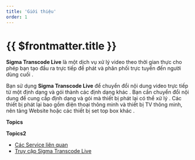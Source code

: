 ```yaml
---
title: 'Giới thiệu'
order: 1
---
```


# {{ $frontmatter.title }}

**Sigma Transcode Live** là một dịch vụ xử lý video theo thời gian thực cho phép bạn tạo đầu ra trực tiếp để phát và phân phối trực tuyến đến người dùng cuối \.

Bạn sử dụng **Sigma Transcode Live** để chuyển đổi nội dung video trực tiếp từ một định dạng và gói thành các định dạng khác \. Bạn cần chuyển đổi nội dung để cung cấp định dạng và gói mà thiết bị phát lại có thể xử lý \. Các thiết bị phát lại bao gồm điện thoại thông minh và thiết bị TV thông minh, nên tảng Website hoặc các thiết bị set top box khác \.



**Topics**

**Topics2**
+ [Các Service liên quan](03-relate-services.md)
+ [Truy cập Sigma Transcode Live](04-what-is-accessing.md)